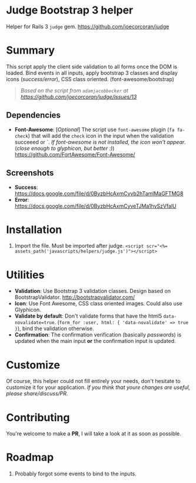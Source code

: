 Judge Bootstrap 3 helper
============

Helper for Rails 3 `judge` gem.
https://github.com/joecorcoran/judge

# Summary

This script apply the client side validation to all forms once the DOM is loaded. Bind events in all inputs, apply bootstrap 3 classes and display icons (*success/error*), CSS class oriented. (font-awesome/bootstrap)

> *Based on the script from `adamjacobbecker` at https://github.com/joecorcoran/judge/issues/13*
 
## Dependencies

- **Font-Awesome**: [*Optional*] The script use `font-awesome` plugin (`fa fa-check`) that will add the `check` icon in the input when the validation succeeed or `. *If font-awesome is not installed, the icon won't appear*. (*close enough to glyphicon, but better :)*) https://github.com/FortAwesome/Font-Awesome/

## Screenshots
- **Success**: https://docs.google.com/file/d/0ByzbHcAxmCyvb2hTamlMaGFTMG8
- **Error**: https://docs.google.com/file/d/0ByzbHcAxmCyveTJMa1hvSzVfalU

# Installation
1. Import the file. Must be imported after judge. `<script scr="<%= assets_path('javascripts/helpers/judge.js')"></script>`

# Utilities

- **Validation**: Use Bootstrap 3 validation classes. Design based on BootstrapValidator. http://bootstrapvalidator.com/
- **Icon**: Use Font Awesome, CSS class oriented images. Could also use Glyphicon.
- **Validate by default**: Don't validate forms that have the html5 `data-novalidate=true`. (`form_for :user, html: { 'data-novalidate' => true }`), bind the validation otherwise.
- **Confirmation**: The confirmation verification (basically *passwords*) is updated when the main input **or** the confirmation input is updated.

# Customize

Of course, this helper could not fill entirely your needs, don't hesitate to customize it for your application. *If you think that youre changes are useful, please share/discuss/PR.*

# Contributing

You're welcome to make a **PR**, I will take a look at it as soon as possible. 

# Roadmap

1. Probably forgot some events to bind to the inputs.
